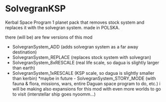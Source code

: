 # SolvegranKSP
Kerbal Space Program 1 planet pack that removes stock system and replaces it with the solvegran system. made in POLSKA.

there (will be) are few versions of this mod
- SolvegranSystem_ADD (adds solvegran system as a far away destination)
- SolvegranSystem_REPLACE (replaces stock system with solvegran)
- SolvegranSystem_8xRESCALE (real life scale, so dagua is slightly larger than earth)
- SolvegranSystem_1xRESCALE (KSP scale, so dagua is slightly smaller than kerbin)
*maybe in future - SolvegranSystem_STORY_MODE (with fauna & flora, missions, wars, entire Daguan space program to do, etc.)
i will be making also expansions for this mod with even more worlds to go to visit (interstellar ship goes nyoomm...)
